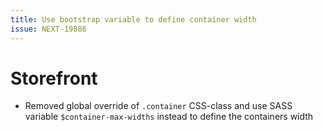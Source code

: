 ```yaml
---
title: Use bootstrap variable to define container width
issue: NEXT-19886
---
```

# Storefront
* Removed global override of `.container` CSS-class and use SASS variable `$container-max-widths` instead to define the containers width
